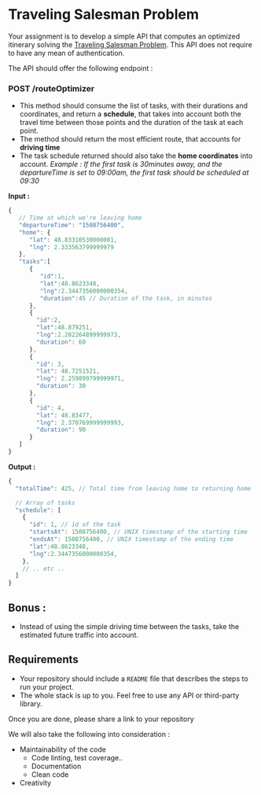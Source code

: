 # Traveling Salesman Problem

Your assignment is to develop a simple API that computes an optimized itinerary solving the [Traveling Salesman Problem](https://developers.google.com/optimization/routing/tsp/tsp).
This API does not require to have any mean of authentication.

The API should offer the following endpoint : 

### POST /routeOptimizer

- This method should consume the list of tasks, with their durations and coordinates, and return a **schedule**, that takes into account both the travel time between those points and the duration of the task at each point.
- The method should return the most efficient route, that accounts for **driving time**
- The task schedule returned should also take the **home coordinates** into account. *Example : If the first task is 30minutes away, and the departureTime is set to 09:00am, the first task should be scheduled at 09:30*

**Input :**

```javascript
{
   // Time at which we're leaving home
   "departureTime": "1508756400",
   "home": {
      "lat": 48.83310530000001,
      "lng": 2.333563799999979
   },
   "tasks":[
      {
         "id":1,
         "lat":48.8623348,
         "lng":2.3447356000000354,
         "duration":45 // Duration of the task, in minutes
      },
      {
        "id":2,
        "lat":48.879251,
        "lng":2.282264899999973,
        "duration": 60
      },
      {
        "id": 3,
        "lat": 48.7251521,
        "lng": 2.259899799999971,
        "duration": 30
      },
      {
        "id": 4,
        "lat": 48.83477,
        "lng": 2.370769999999993,
        "duration": 90
      }
   ]
}
```

**Output :**
```javascript
{
  "totalTime": 425, // Total time from leaving home to returning home

  // Array of tasks
  "schedule": [
    {
      "id": 1, // id of the task
      "startsAt": 1508756400, // UNIX timestamp of the starting time
      "endsAt": 1508756400, // UNIX timestamp of the ending time
      "lat":48.8623348,
      "lng":2.3447356000000354,
    },
    // .. etc ..
  ]
}
```

## Bonus : 

- Instead of using the simple driving time between the tasks, take the estimated future traffic into account.

## Requirements

- Your repository should include a `README` file that describes the steps to run your project.
- The whole stack is up to you. Feel free to use any API or third-party library. 

Once you are done, please share a link to your repository

We will also take the following into consideration :

- Maintainability of the code
    - Code linting, test coverage..
    - Documentation
    - Clean code
- Creativity

